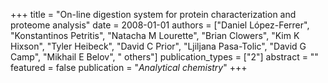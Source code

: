 +++
title = "On-line digestion system for protein characterization and proteome analysis"
date = 2008-01-01
authors = ["Daniel López-Ferrer", "Konstantinos Petritis", "Natacha M Lourette", "Brian Clowers", "Kim K Hixson", "Tyler Heibeck", "David C Prior", "Ljiljana Pasa-Tolic", "David G Camp", "Mikhail E Belov", " others"]
publication_types = ["2"]
abstract = ""
featured = false
publication = "*Analytical chemistry*"
+++

